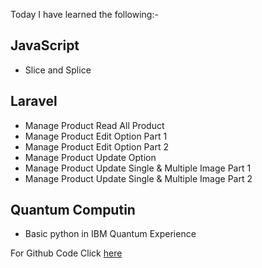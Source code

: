 Today I have learned the following:-

## JavaScript 
- Slice and Splice

## Laravel
- Manage Product Read All Product
- Manage Product Edit Option Part 1
- Manage Product Edit Option Part 2
- Manage Product Update Option
- Manage Product Update Single & Multiple Image Part 1
- Manage Product Update Single & Multiple Image Part 2

## Quantum Computin
- Basic python in IBM Quantum Experience

 For Github Code Click [here](https://github.com/Vishal-sarkar/Advanced-Ecommerce-Website/commit/3b2ec8f53bda4ecd3dc4c4d4195353fe0f82b37e)
